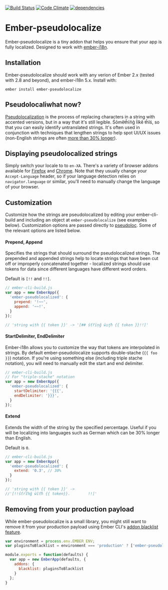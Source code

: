 [![Build Status](https://travis-ci.org/luketheobscure/ember-pseudolocalize.svg?branch=master)](https://travis-ci.org/luketheobscure/ember-pseudolocalize)
[![Code Climate](https://codeclimate.com/github/luketheobscure/ember-pseudolocalize/badges/gpa.svg)](https://codeclimate.com/github/luketheobscure/ember-pseudolocalize)
[![dependencies](https://david-dm.org/luketheobscure/ember-pseudolocalize.svg)](https://david-dm.org/luketheobscure/ember-pseudolocalize)


# Ember-pseudolocalize

Ember-pseudolocalize is a tiny addon that helps you ensure that your app is fully localized. Designed to work with [ember-i18n](https://github.com/jamesarosen/ember-i18n).

## Installation

Ember-pseudolocalize should work with any verion of Ember 2.x (tested with 2.8 and beyond), and ember-i18n 5.x. Install with:

    ember install ember-pseudolocalize

## Pseudolocaliwhat now?

[Pseudolocalization](https://en.wikipedia.org/wiki/Pseudolocalization) is the process of replacing characters in a string with accented versions, but in a way that it's still legible. Śōmȇŧĥĩňĝ ĺĩƙȇ ŧĥĩś, so that you can easily identify untranslated strings. It's often used in conjunction with techniques that lengthen strings to help spot UI/UX issues (non-English strings are often [more than 30% longer](https://www.w3.org/International/articles/article-text-size)).

## Displaying pseudolocalized strings

Simply switch your locale to to `en-XA`. There's a variety of browser addons available for [Firefox](https://addons.mozilla.org/en-US/firefox/addon/quick-accept-language-switc/) and [Chrome](https://chrome.google.com/webstore/detail/quick-language-switcher/pmjbhfmaphnpbehdanbjphdcniaelfie). Note that they usually change your `Accept-Language` header, so if your language detection relies on `navigator.language` or similar, you'll need to manually change the language of your browser.

## Customization

Customize how the strings are pseudolocalized by editing your ember-cli-build and including an object at `ember-pseudolocalize` (see examples below). Customization options are passed directly to [pseudoloc](https://github.com/bunkat/pseudoloc). Some of the relevant options are listed below.


#### Prepend, Append

Specifies the strings that should surround the pseudolocalized strings. The prepended and appended strings help to locate strings that have been cut off or improperly concatenated together - localized strings should use tokens for data since different languages have different word orders.

Default is `[!!` and `!!]`.

```javascript
// ember-cli-build.js
var app = new EmberApp({
  'ember-pseudolocalized': {
    prepend: '!~~',
    append: '~~!',
  }
});

// 'string with {{ token }}' -> '[## śťřīņğ ŵıţħ {{ token }}!!]'
```


#### StartDelimiter, EndDelimiter

Ember-i18n allows you to customize the way that tokens are interpolated in strings. By default ember-pseudolocalize supports double-stache (`{{ foo }}`) notation. If you're using something else (including triple stache notation), you will need to manually edit the start and end delimiter.

```javascript
// ember-cli-build.js
// For "triple-stache" notation
var app = new EmberApp({
  'ember-pseudolocalized': {
    startDelimiter: '{{{',
    endDelimiter: '}}}',
  }
});
```

#### Extend

Extends the width of the string by the specified percentage. Useful if you will be localizing into languages such as German which can be 30% longer than English.

Default is `0`.

```javascript
// ember-cli-build.js
var app = new EmberApp({
  'ember-pseudolocalized': {
    extend: '0.3', // 30%
  }
});

// 'string with {{ token }}' ->
//'[!!ŝťŕĩŉğ ŵĩťħ {{ token}}.        !!]'
```

## Removing from your production payload

While ember-pseudolocalize is a small library, you might still want to remove it from your production payload using Ember CLI's [addon blacklist feature](https://ember-cli.com/user-guide/#whitelisting-and-blacklisting-assets).

```javascript
var environment = process.env.EMBER_ENV;
var pluginsToBlacklist = environment === 'production' ? ['ember-pseudolocalize'] : [];

module.exports = function(defaults) {
  var app = new EmberApp(defaults, {
    addons: {
      blacklist: pluginsToBlacklist
    }
  };
}
```
